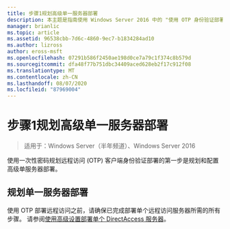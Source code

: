 ```yaml
---
title: 步骤1规划高级单一服务器部署
description: 本主题是指南使用 Windows Server 2016 中的 "使用 OTP 身份验证部署远程访问" 指南的一部分。
manager: brianlic
ms.topic: article
ms.assetid: 96538cbb-7d6c-4860-9ec7-b1834284ad10
ms.author: lizross
author: eross-msft
ms.openlocfilehash: 07291b586f2450ae198d0ce7a79c1f374c8b579d
ms.sourcegitcommit: dfa48f77b751dbc34409aced628eb2f17c912f08
ms.translationtype: MT
ms.contentlocale: zh-CN
ms.lasthandoff: 08/07/2020
ms.locfileid: "87969004"
---
```

# <a name="step-1-plan-an-advanced-single-server-deployment"></a>步骤1规划高级单一服务器部署

>适用于：Windows Server（半年频道）、Windows Server 2016

使用一次性密码规划远程访问 (OTP) 客户端身份验证部署的第一步是规划和配置高级单服务器部署。

## <a name="plan-a-single-server-deployment"></a>规划单一服务器部署
使用 OTP 部署远程访问之前，请确保已完成部署单个远程访问服务器所需的所有步骤。 请参阅[使用高级设置部署单个 DirectAccess 服务器](../../../directaccess/single-server-advanced/deploy-a-single-directaccess-server-with-advanced-settings.md)。

